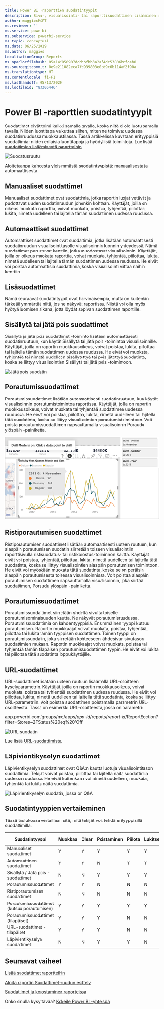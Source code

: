 ```yaml
---
title: Power BI -raporttien suodatintyypit
description: Sivu-, visualisointi- tai raporttisuodattimen lisääminen raporttiin Power BI:ssä
author: maggiesMSFT
ms.reviewer: ''
ms.service: powerbi
ms.subservice: powerbi-service
ms.topic: conceptual
ms.date: 06/25/2019
ms.author: maggies
LocalizationGroup: Reports
ms.openlocfilehash: 05a14f850907dddcbfbb3a2af4dc53806bcfceb8
ms.sourcegitcommit: 0e9e211082eca7fd939803e0cd9c6b114af2f90a
ms.translationtype: HT
ms.contentlocale: fi-FI
ms.lasthandoff: 05/13/2020
ms.locfileid: "83305446"
---
```

# <a name="types-of-filters-in-power-bi-reports"></a>Power BI -raporttien suodatintyypit

Suodattimet eivät toimi kaikki samalla tavalla, koska niitä ei ole luotu samalla tavalla. Niiden luontitapa vaikuttaa siihen, miten ne toimivat uudessa suodatinruudussa muokkaustilassa. Tässä artikkelissa kuvataan erityyppisiä suodattimia: niiden erilaisia luontitapoja ja hyödyllisiä toimintoja. Lue lisää [suodattimien lisäämisestä raportteihin](power-bi-report-add-filter.md). 

![Suodatusruutu](media/power-bi-report-filter-types/power-bi-filter-pane.png)

Aloitetaanpa kahdesta yleisimmästä suodatintyypistä: manuaalisesta ja automaattisesta.

## <a name="manual-filters"></a>Manuaaliset suodattimet 

Manuaaliset suodattimet ovat suodattimia, jotka raportin luojat vetävät ja pudottavat uuden suodatinruudun johonkin kohtaan. Käyttäjät, joilla on oikeus muokata raporttia, voivat muokata, poistaa, tyhjentää, piilottaa, lukita, nimetä uudelleen tai lajitella tämän suodattimen uudessa ruudussa.

## <a name="automatic-filters"></a>Automaattiset suodattimet 

Automaattiset suodattimet ovat suodattimia, jotka lisätään automaattisesti suodatinruudun visualisointitasolle visualisoinnin luonnin yhteydessä. Nämä suodattimet perustuvat kenttiin, jotka muodostavat visualisoinnin. Käyttäjät, joilla on oikeus muokata raporttia, voivat muokata, tyhjentää, piilottaa, lukita, nimetä uudelleen tai lajitella tämän suodattimen uudessa ruudussa. He eivät voi poistaa automaattisia suodattimia, koska visualisointi viittaa näihin kenttiin.

## <a name="more-advanced-filters"></a>Lisäsuodattimet

Nämä seuraavat suodatintyypit ovat harvinaisempia, mutta on kuitenkin tärkeää ymmärtää niitä, jos ne näkyvät raportissa. Niistä voi olla myös hyötyä luomisen aikana, jotta löydät sopivan suodattimen raportille.

## <a name="include-and-exclude-filters"></a>Sisällytä tai jätä pois suodattimet

Sisällytä ja jätä pois suodattimet -toiminto lisätään automaattisesti suodatinruutuun, kun käytät Sisällytä tai jätä pois -toimintoa visualisoinnille. Käyttäjät, joilla on raportin muokkausoikeus, voivat poistaa, lukita, piilottaa tai lajitella tämän suodattimen uudessa ruudussa. He eivät voi muokata, tyhjentää tai nimetä uudelleen sisällytettyä tai pois jätettyä suodatinta, koska se liittyy visualisointien Sisällytä tai jätä pois -toimintoon.

![Jätä pois suodatin](media/power-bi-report-filter-types/power-bi-filters-exclude.png)

## <a name="drill-down-filters"></a>Porautumissuodattimet

Porautumissuodattimet lisätään automaattisesti suodatinruutuun, kun käytät visualisoinnin porautumistoimintoa raportissa. Käyttäjät, joilla on raportin muokkausoikeus, voivat muokata tai tyhjentää suodattimen uudessa ruudussa. He eivät voi poistaa, piilottaa, lukita, nimetä uudelleen tai lajitella tätä suodatinta, koska se liittyy visualisointien porautumistoimintoon. Voit poista porautumissuodattimen napsauttamalla visualisoinnin Poraudu ylöspäin -painiketta.

![Alaspäin porautumisen suodatin](media/power-bi-report-filter-types/power-bi-filters-drill-down.png)

## <a name="cross-drill-filters"></a>Ristiporautumisen suodattimet

Ristiporautumisen suodattimet lisätään automaattisesti uuteen ruutuun, kun alaspäin porautumisen suodatin siirretään toiseen visualisointiin raporttisivulla ristisuodatus- tai ristikorostus-toiminnon kautta. Käyttäjät eivät voi poistaa, tyhjentää, piilottaa, lukita, nimetä uudelleen tai lajitella tätä suodatinta, koska se liittyy visualisointien alaspäin porautumisen toimintoon. He eivät voi myöskään muokata tätä suodatinta, koska se on peräisin alaspäin porautumisesta toisessa visualisoinnissa. Voit poistaa alaspäin porautumisen suodattimen napsauttamalla visualisoinnin, joka siirtää suodattimen, Poraudu ylöspäin -painiketta.

## <a name="drillthrough-filters"></a>Porautumissuodattimet

Porautumissuodattimet siirretään yhdeltä sivulta toiselle porautumisominaisuuden kautta. Ne näkyvät porautumisruudussa. Porautumissuodattimia on kahdentyyppisiä. Ensimmäinen tyyppi kutsuu porautumisen. Raportin muokkaajat voivat muokata, poistaa, tyhjentää, piilottaa tai lukita tämän tyyppisen suodattimen. Toinen tyyppi on porautumissuodatin, joka siirretään kohteeseen lähdesivun sivutason suodattimien mukaan. Raportin muokkaajat voivat muokata, poistaa tai tyhjentää tämän tilapäisen porautumissuodattimen tyypin. He eivät voi lukita tai piilottaa tätä suodatinta loppukäyttäjille.

## <a name="url-filters"></a>URL-suodattimet

URL-suodattimet lisätään uuteen ruutuun lisäämällä URL-osoitteen kyselyparametrin. Käyttäjät, joilla on raportin muokkausoikeus, voivat muokata, poistaa tai tyhjentää suodattimen uudessa ruudussa. He eivät voi piilottaa, lukita, nimetä uudelleen tai lajitella tätä suodatinta, koska se liittyy URL-parametriin. Voit poistaa suodattimen poistamalla parametrin URL-osoitteesta. Tässä on esimerkki URL-osoitteesta, jossa on parametri:

app.powerbi.com/groups/me/apps/*app-id*/reports/*report-id*/ReportSection?filter=Stores~2FStatus%20eq%20'Off'

![URL-suodatin](media/power-bi-report-filter-types/power-bi-filter-url.png)

Lue lisää [URL-suodattimista](../collaborate-share/service-url-filters.md).

## <a name="pass-through-filters"></a>Läpivientikyselyn suodattimet

Läpivientikyselyn suodattimet ovat Q&A:n kautta luotuja visualisointitason suodattimia. Tekijät voivat poistaa, piilottaa tai lajitella näitä suodattimia uudessa ruudussa. He eivät kuitenkaan voi nimetä uudelleen, muokata, tyhjentää tai lukita näitä suodattimia.

![Läpivientikyselyn suodatin, jossa on Q&A](media/power-bi-report-filter-types/power-bi-filters-qna.png)

## <a name="comparing-filter-types"></a>Suodatintyyppien vertaileminen

Tässä taulukossa vertaillaan sitä, mitä tekijät voit tehdä erityyppisillä suodattimilla.

| Suodatintyyppi | Muokkaa | Clear | Poistaminen | Piilota | Lukitse | Lajittelu | Nimeä uudelleen |
|----|----|----|----|----|----|----|----|
| Manuaaliset suodattimet | Y | Y | Y | Y | Y | Y | Y |
| Automaattinen suodattimet | Y | Y | N | Y | Y | Y | Y |
| Sisällytä / Jätä pois -suodattimet | N | N | Y | Y | Y | Y | N |
| Porautumissuodattimet | Y | Y | N | N | N | N | N |
| Ristiporautumisen suodattimet | N | N | N | N | N | N | N |
| Porautumissuodattimet (kutsuu porautumisen) | Y | Y | Y | Y | Y | N | N |
| Porautumissuodattimet (tilapäiset) | Y | Y | Y | N | N | N | N |
| URL-suodattimet - tilapäiset | Y | Y | Y | N | N | N | N |
| Läpivientikyselyn suodattimet | N | N | Y | Y | N | Y | N |



## <a name="next-steps"></a>Seuraavat vaiheet

[Lisää suodattimet raportteihin](power-bi-report-add-filter.md)

[Aloita raportin Suodattimet-ruudun esittely](../consumer/end-user-report-filter.md)

[Suodattimet ja korostaminen raporteissa](power-bi-reports-filters-and-highlighting.md)

Onko sinulla kysyttävää? [Kokeile Power BI -yhteisöä](https://community.powerbi.com/)
